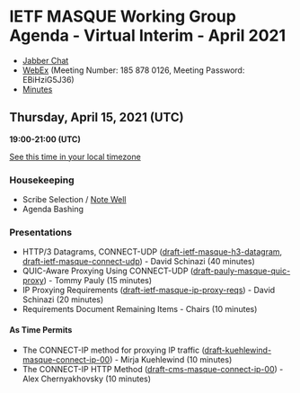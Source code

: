 # IETF MASQUE Working Group Agenda - Virtual Interim - April 2021

* [Jabber Chat](xmpp:masque@jabber.ietf.org?join)
* [WebEx](https://ietf.webex.com/ietf/j.php?MTID=m0b9ea8ca8afd32ab1f64ab5a648cbdd2) (Meeting Number: 185 878 0126, Meeting Password: EBiHziG5J36)
* [Minutes](https://codimd.ietf.org/notes-ietf-interim-2021-masque-03-masque)

## Thursday, April 15, 2021 (UTC)
**19:00-21:00 (UTC)**

[See this time in your local timezone](https://www.timeanddate.com/worldclock/fixedtime.html?msg=IETF+MASQUE+Virtual+Interim+-+April+2021&iso=20210415T19&p1=1440&ah=2)

### Housekeeping

* Scribe Selection / [Note Well](https://www.ietf.org/about/note-well.html)
* Agenda Bashing

### Presentations

* HTTP/3 Datagrams, CONNECT-UDP ([draft-ietf-masque-h3-datagram](https://datatracker.ietf.org/doc/draft-ietf-masque-h3-datagram/), [draft-ietf-masque-connect-udp](https://datatracker.ietf.org/doc/draft-ietf-masque-connect-udp/)) - David Schinazi (40 minutes)
* QUIC-Aware Proxying Using CONNECT-UDP ([draft-pauly-masque-quic-proxy](https://datatracker.ietf.org/doc/draft-pauly-masque-quic-proxy/)) - Tommy Pauly (15 minutes)
* IP Proxying Requirements ([draft-ietf-masque-ip-proxy-reqs](https://datatracker.ietf.org/doc/draft-ietf-masque-ip-proxy-reqs/)) - David Schinazi (20 minutes)
* Requirements Document Remaining Items - Chairs (10 minutes)

#### As Time Permits
* The CONNECT-IP method for proxying IP traffic ([draft-kuehlewind-masque-connect-ip-00](https://datatracker.ietf.org/doc/draft-kuehlewind-masque-connect-ip/)) - Mirja Kuehlewind (10 minutes)
* The CONNECT-IP HTTP Method ([draft-cms-masque-connect-ip-00](https://datatracker.ietf.org/doc/draft-cms-masque-connect-ip/)) - Alex Chernyakhovsky (10 minutes)
